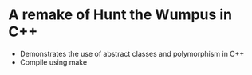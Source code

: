 # A remake of Hunt the Wumpus in C++
* Demonstrates the use of abstract classes and polymorphism in C++
* Compile using make

